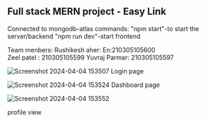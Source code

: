 ## Full stack MERN project - Easy Link

Connected to mongodb-atlas
commands:    "npm start"-to start the server/backend
              "npm run dev"-start frontend



Team menbers:
Rushikesh aher: En:210305105600  
Zeel patel  : 210305105599
Yuvraj Parmar: 210305105597


![Screenshot 2024-04-04 153507](https://github.com/Rushi-aher/projectmean/assets/125107619/b7eb27fa-bc82-48eb-9546-c7e572de0a3e)
Login page


![Screenshot 2024-04-04 153524](https://github.com/Rushi-aher/projectmean/assets/125107619/7acd8ecd-dcb8-4f5b-a5db-1f61b7e69c51)
Dashboard page

![Screenshot 2024-04-04 153552](https://github.com/Rushi-aher/projectmean/assets/125107619/5215bba2-dd3b-436f-b71b-da07efcef0b9)

profile view
